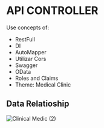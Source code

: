 # API CONTROLLER 

Use concepts of:
- RestFull
- DI
- AutoMapper
- Utilizar Cors
- Swagger
- OData
- Roles and Claims
- Theme: Medical Clinic

## Data Relatioship
![Clinical Medic  (2)](https://user-images.githubusercontent.com/69880922/180882451-4ac9ac90-ad60-4796-a575-13492986a8b7.png)
